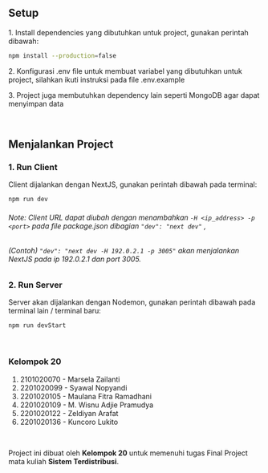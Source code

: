 ## Setup

1\. Install dependencies yang dibutuhkan untuk project, gunakan perintah dibawah:
```bash
npm install --production=false
```

2\. Konfigurasi .env file untuk membuat variabel yang dibutuhkan untuk project, silahkan ikuti instruksi pada file .env.example

3\. Project juga membutuhkan dependency lain seperti MongoDB agar dapat menyimpan data

<br />

## Menjalankan Project

### 1\. Run Client
Client dijalankan dengan NextJS, gunakan perintah dibawah pada terminal:
```bash
npm run dev
```
###### Note: Client URL dapat diubah dengan menambahkan ```-H <ip_address> -p <port>``` pada file package.json dibagian ```"dev": "next dev"``` ,
###### (Contoh) ```"dev": "next dev -H 192.0.2.1 -p 3005"``` akan menjalankan NextJS pada ip 192.0.2.1 dan port 3005.

### 2\. Run Server
Server akan dijalankan dengan Nodemon, gunakan perintah dibawah pada terminal lain / terminal baru:
```bash
npm run devStart
```

<br />

### Kelompok 20
1. 2101020070 - Marsela Zailanti
2. 2201020099 - Syawal Nopyandi
3. 2201020105 - Maulana Fitra Ramadhani
4. 2201020109 - M. Wisnu Adjie Pramudya
5. 2201020122 - Zeldiyan Arafat
6. 2201020136 - Kuncoro Lukito

<br />

Project ini dibuat oleh <b>Kelompok 20</b> untuk memenuhi tugas Final Project mata kuliah <b>Sistem Terdistribusi</b>.
